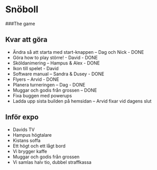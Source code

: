 # Snöboll
###The game

## Kvar att göra
* Ändra så att starta med start-knappen – Dag och Nick - DONE
* Göra how to play större! - David - DONE
* Sköldanimering – Hampus & Alex - DONE
* Ikon till spelet - David
* Software manual – Sandra & Dusey - DONE
* Flyers – Arvid - DONE
* Planera turneringen – Dag - DONE 
* Muggar och godis från grossen – DONE
* Fixa buggen med powerups
* Ladda upp sista builden på hemsidan – Arvid fixar vid dagens slut


## Inför expo
* Davids TV
* Hampus högtalare
* Kistans soffa
* Ett högt och ett lågt bord
* Vi brygger kaffe
* Muggar och godis från grossen
* Vi samlas halv tio, dubbel straffkassa

